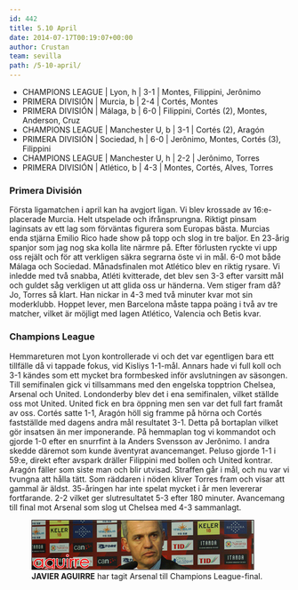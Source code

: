 ```yaml
---
id: 442
title: 5.10 April
date: 2014-07-17T00:19:07+00:00
author: Crustan
team: sevilla
path: /5-10-april/
---
```


- CHAMPIONS LEAGUE | Lyon, h | 3-1 | Montes, Filippini, Jerônimo
- PRIMERA DIVISIÓN | Murcia, b | 2-4 | Cortés, Montes
- PRIMERA DIVISIÓN | Málaga, b | 6-0 | Filippini, Cortés (2), Montes, Anderson, Cruz
- CHAMPIONS LEAGUE | Manchester U, b | 3-1 | Cortés (2), Aragón
- PRIMERA DIVISIÓN | Sociedad, h | 6-0 | Jerônimo, Montes, Cortés (3), Filippini
- CHAMPIONS LEAGUE | Manchester U, h | 2-2 | Jerônimo, Torres
- PRIMERA DIVISIÓN | Atlético, b | 4-3 | Montes, Cortés, Alves, Torres

### Primera División

Första ligamatchen i april kan ha avgjort ligan. Vi blev krossade av 16:e-placerade Murcia. Helt utspelade och ifrånsprungna. Riktigt pinsam laginsats av ett lag som förväntas figurera som Europas bästa. Murcias enda stjärna Emilio Rico hade show på topp och slog in tre baljor. En 23-årig spanjor som jag nog ska kolla lite närmre på. Efter förlusten ryckte vi upp oss rejält och för att verkligen säkra segrarna öste vi in mål. 6-0 mot både Málaga och Sociedad. Månadsfinalen mot Atlético blev en riktig rysare. Vi inledde med två snabba, Atléti kvitterade, det blev sen 3-3 efter varsitt mål och guldet såg verkligen ut att glida oss ur händerna. Vem stiger fram då? Jo, Torres så klart. Han nickar in 4-3 med två minuter kvar mot sin moderklubb. Hoppet lever, men Barcelona måste tappa poäng i två av tre matcher, vilket är möjligt med lagen Atlético, Valencia och Betis kvar.

### Champions League

Hemmareturen mot Lyon kontrollerade vi och det var egentligen bara ett tillfälle då vi tappade fokus, vid Kisliys 1-1-mål. Annars hade vi full koll och 3-1 kändes som ett mycket bra formbesked inför avslutningen av säsongen. Till semifinalen gick vi tillsammans med den engelska topptrion Chelsea, Arsenal och United. Londonderby blev det i ena semifinalen, vilket ställde oss mot United. United fick en bra öppning men sen var det full fart framåt av oss. Cortés satte 1-1, Aragón höll sig framme på hörna och Cortés fastställde med dagens andra mål resultatet 3-1. Detta på bortaplan vilket gör insatsen än mer imponerande. På hemmaplan tog vi kommandot och gjorde 1-0 efter en snurrfint à la Anders Svensson av Jerônimo. I andra skedde däremot som kunde äventyrat avancemanget. Peluso gjorde 1-1 i 59:e, direkt efter avspark dräller Filippini med bollen och United kontrar. Aragón fäller som siste man och blir utvisad. Straffen går i mål, och nu var vi tvungna att hålla tätt. Som räddaren i nöden kliver Torres fram och visar att gammal är äldst. 35-åringen har inte spelat mycket i år men levererar fortfarande. 2-2 vilket ger slutresultatet 5-3 efter 180 minuter. Avancemang till final mot Arsenal som slog ut Chelsea med 4-3 sammanlagt.

<figure>
  <img src="../images/aguirre.png" alt="IMGTITLE"  />
  <figcaption><strong>JAVIER AGUIRRE</strong> har tagit Arsenal till Champions League-final.</figcaption>
</figure>
